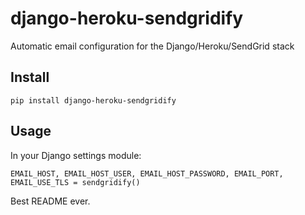 # django-heroku-sendgridify

Automatic email configuration for the Django/Heroku/SendGrid stack

## Install

`pip install django-heroku-sendgridify`

## Usage

In your Django settings module:

`EMAIL_HOST, EMAIL_HOST_USER, EMAIL_HOST_PASSWORD, EMAIL_PORT, EMAIL_USE_TLS = sendgridify()`

Best README ever.
